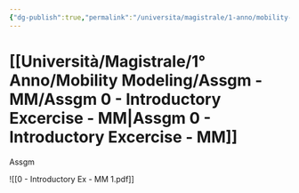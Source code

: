```yaml
---
{"dg-publish":true,"permalink":"/universita/magistrale/1-anno/mobility-modeling/assgm-mm/assgm-0-introductory-excercise-mm/"}
---
```



# [[Università/Magistrale/1° Anno/Mobility Modeling/Assgm - MM/Assgm 0 - Introductory Excercise - MM\|Assgm 0 - Introductory Excercise - MM]]

Assgm

![[0 - Introductory Ex - MM 1.pdf]]

